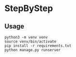 # StepByStep

## Usage

```shell
python3 -m venv venv
source venv/bin/activate
pip install -r requirements.txt
python manage.py runserver
```